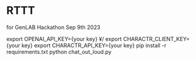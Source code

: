 # RTTT
for GenLAB Hackathon Sep 9th 2023

export OPENAI_API_KEY={your key} ¥/
export CHARACTR_CLIENT_KEY={your key}
export CHARACTR_API_KEY={your key}
pip install -r requirements.txt
python chat_out_loud.py
